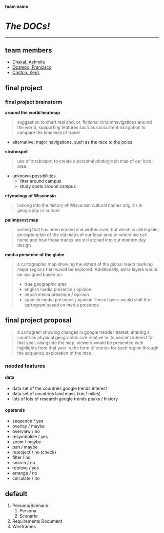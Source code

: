 #### team name
# ***The DOCs!***
---
## team members
- [Dhakal,  Ashmita](https://github.com/ashmitadhakal)
- [Ocampo, Francisco](https://github.com/wisc-ocampo)
- [Carlton, Kenz](https://github.com/KenzCarlton)
## final project
### final project brainstorm
**around the world heatmap**
> suggestion to chart real and, or, fictional circumnavigations around the world, supporting features such as concurrent navigation to compare the timelines of travel
- alternative, major navigations, such as the race to the poles

**strabospot**
> use of strabospot to create a personal photograph map of our local area
- unknown possibilities
    - litter around campus
    - study spots around campus

 **etymology of Wisconsin**
> looking into the history of Wisconsin cultural names origin's in geography or culture

**palimpsest map**
> writing that has been erased and written over, but which is still legible; an exploration of the old maps of our local area or where we call home and how those traces are still etched into our modern day design

**media presence of the globe**
> a cartographic map showing the extent of the global reach marking major regions that would be explored. Additionally, extra layers would be assigned based on:
> - true geographic area
> - english media presence / opinion
> - nepali media presence / opinion
> - spanish media presence / opinion
> These layers would shift the cartogram based on media presence
## final project proposal
> a cartogram showing changes in google trends interest, altering a countries physical geographic size relative to its percent interest for that year. alongside the map, viewers would be presented with highlights from that year in the form of stories for each region through the sequence exploration of the map.
### needed features
#### data
- data set of the countries google trends interest
- data set of countries land mass (km / miles)
- lots of lots of research google trends peaks / history
#### operands
- sequence / yes
- overlay / maybe
- overview / no
- resymbolize / yes
- zoom / maybe
- pan / maybe
- reproject / no (check)
- filter / no
- search / no
- retrieve / yes
- arrange / no
- calculate / no
## default
1. Persona/Scenario
    1. Persona
    2. Scenario
2. Requirements Document
3. Wireframes
